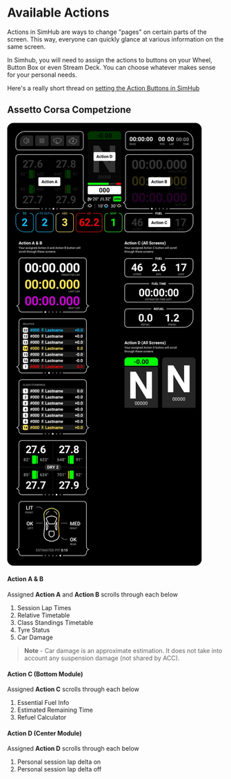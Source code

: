# Available Actions

Actions in SimHub are ways to change "pages" on certain parts of the screen. This way, everyone can quickly glance at various information on the same screen.

In Simhub, you will need to assign the actions to buttons on your Wheel, Button Box or even Stream Deck. You can choose whatever makes sense for your personal needs.

Here's a really short thread on [setting the Action Buttons in SimHub](https://www.simhubdash.com/community-2/postid/1392/) 

## Assetto Corsa Competzione

![Primary Screen](../images/PrimaryActions-ACC.jpg)

#### Action A & B
Assigned **Action A** and **Action B** scrolls through each below

1. Session Lap Times
2. Relative Timetable
3. Class Standings Timetable
4. Tyre Status
5. Car Damage

> **Note** - Car damage is an approximate estimation. It does not take into account any suspension damage (not shared by ACC).


#### Action C (Bottom Module)
Assigned **Action C** scrolls through each below

1. Essential Fuel Info
2. Estimated Remaining Time
3. Refuel Calculator

#### Action D (Center Module)
Assigned **Action D** scrolls through each below

1. Personal session lap delta on 
2. Personal session lap delta off